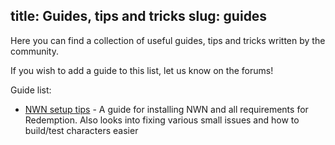 title: Guides, tips and tricks
slug: guides
---

Here you can find a collection of useful guides, tips and tricks written by the community.

If you wish to add a guide to this list, let us know on the forums!

Guide list:
* [NWN setup tips](http://redemptionreloaded.proboards.com/thread/10/guide-tips-tricks-starting-easier) - A guide for installing NWN and all requirements for Redemption. Also looks into fixing various small issues and how to build/test characters easier

